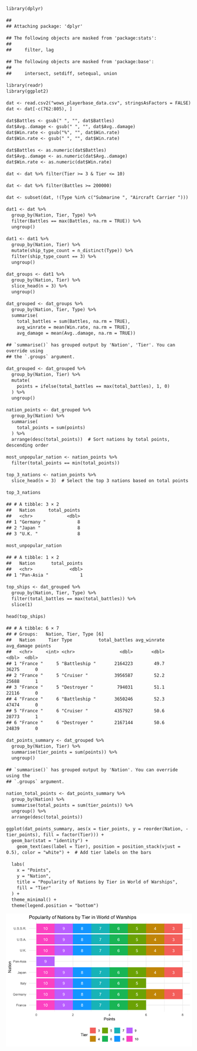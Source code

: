     library(dplyr)

    ## 
    ## Attaching package: 'dplyr'

    ## The following objects are masked from 'package:stats':
    ## 
    ##     filter, lag

    ## The following objects are masked from 'package:base':
    ## 
    ##     intersect, setdiff, setequal, union

    library(readr)
    library(ggplot2)

    dat <- read.csv2("wows_playerbase_data.csv", stringsAsFactors = FALSE)
    dat <- dat[-c(762:805), ]

    dat$Battles <- gsub(" ", "", dat$Battles) 
    dat$Avg..damage <- gsub(" ", "", dat$Avg..damage) 
    dat$Win.rate <- gsub("%", "", dat$Win.rate)  
    dat$Win.rate <- gsub(" ", "", dat$Win.rate)

    dat$Battles <- as.numeric(dat$Battles) 
    dat$Avg..damage <- as.numeric(dat$Avg..damage) 
    dat$Win.rate <- as.numeric(dat$Win.rate) 

    dat <- dat %>% filter(Tier >= 3 & Tier <= 10)

    dat <- dat %>% filter(Battles >= 200000)

    dat <- subset(dat, !(Type %in% c("Submarine ", "Aircraft Carrier ")))

    dat1 <- dat %>%
      group_by(Nation, Tier, Type) %>%
      filter(Battles == max(Battles, na.rm = TRUE)) %>%
      ungroup()

    dat1 <- dat1 %>%
      group_by(Nation, Tier) %>%
      mutate(ship_type_count = n_distinct(Type)) %>%
      filter(ship_type_count == 3) %>%
      ungroup()

    dat_groups <- dat1 %>%
      group_by(Nation, Tier) %>%
      slice_head(n = 3) %>%  
      ungroup()

    dat_grouped <- dat_groups %>%
      group_by(Nation, Tier, Type) %>%
      summarise(
        total_battles = sum(Battles, na.rm = TRUE), 
        avg_winrate = mean(Win.rate, na.rm = TRUE), 
        avg_damage = mean(Avg..damage, na.rm = TRUE))

    ## `summarise()` has grouped output by 'Nation', 'Tier'. You can override using
    ## the `.groups` argument.

    dat_grouped <- dat_grouped %>%
      group_by(Nation, Tier) %>%
      mutate(
        points = ifelse(total_battles == max(total_battles), 1, 0)
      ) %>%
      ungroup()

    nation_points <- dat_grouped %>%
      group_by(Nation) %>%
      summarise(
        total_points = sum(points)
      ) %>%
      arrange(desc(total_points))  # Sort nations by total points, descending order

    most_unpopular_nation <- nation_points %>%
      filter(total_points == min(total_points))

    top_3_nations <- nation_points %>%
      slice_head(n = 3)  # Select the top 3 nations based on total points

    top_3_nations

    ## # A tibble: 3 × 2
    ##   Nation     total_points
    ##   <chr>             <dbl>
    ## 1 "Germany "            8
    ## 2 "Japan "              8
    ## 3 "U.K. "               8

    most_unpopular_nation

    ## # A tibble: 1 × 2
    ##   Nation      total_points
    ##   <chr>              <dbl>
    ## 1 "Pan-Asia "            1

    top_ships <- dat_grouped %>%
      group_by(Nation, Tier, Type) %>%
      filter(total_battles == max(total_battles)) %>% 
      slice(1) 

    head(top_ships)

    ## # A tibble: 6 × 7
    ## # Groups:   Nation, Tier, Type [6]
    ##   Nation     Tier Type          total_battles avg_winrate avg_damage points
    ##   <chr>     <int> <chr>                 <dbl>       <dbl>      <dbl>  <dbl>
    ## 1 "France "     5 "Battleship "       2164223        49.7      36275      0
    ## 2 "France "     5 "Cruiser "          3956587        52.2      25688      1
    ## 3 "France "     5 "Destroyer "         794031        51.1      22116      0
    ## 4 "France "     6 "Battleship "       3650246        52.3      47474      0
    ## 5 "France "     6 "Cruiser "          4357927        50.6      28773      1
    ## 6 "France "     6 "Destroyer "        2167144        50.6      24839      0

    dat_points_summary <- dat_grouped %>%
      group_by(Nation, Tier) %>%
      summarise(tier_points = sum(points)) %>%
      ungroup()

    ## `summarise()` has grouped output by 'Nation'. You can override using the
    ## `.groups` argument.

    nation_total_points <- dat_points_summary %>%
      group_by(Nation) %>%
      summarise(total_points = sum(tier_points)) %>%
      ungroup() %>%
      arrange(desc(total_points))

    ggplot(dat_points_summary, aes(x = tier_points, y = reorder(Nation, -tier_points), fill = factor(Tier))) +
      geom_bar(stat = "identity") +
        geom_text(aes(label = Tier), position = position_stack(vjust = 0.5), color = "white") +  # Add tier labels on the bars

      labs(
        x = "Points",
        y = "Nation",
        title = "Popularity of Nations by Tier in World of Warships",
        fill = "Tier"
      ) +
      theme_minimal() +
      theme(legend.position = "bottom")

![](Solution_for_Denis_files/figure-markdown_strict/unnamed-chunk-14-1.png)
